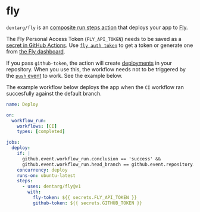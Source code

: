 # fly

`dentarg/fly` is an [composite run steps action] that deploys your app to [Fly](https://fly.io).

The Fly Personal Access Token (`FLY_API_TOKEN`) needs to be saved as a [secret in GitHub Actions]. Use [`fly auth token`] to get a token or generate one from [the Fly dashboard].

If you pass `github-token`, the action will create [deployments] in your repository. When you use this, the workflow needs not to be triggered by the [`push` event] to work. See the example below.

The example workflow below deploys the app when the `CI` workflow ran succesfully against the default branch.

```yaml
name: Deploy

on:
  workflow_run:
    workflows: [CI]
    types: [completed]

jobs:
  deploy:
    if: |
      github.event.workflow_run.conclusion == 'success' &&
      github.event.workflow_run.head_branch == github.event.repository.default_branch
    concurrency: deploy
    runs-on: ubuntu-latest
    steps:
      - uses: dentarg/fly@v1
        with:
          fly-token: ${{ secrets.FLY_API_TOKEN }}
          github-token: ${{ secrets.GITHUB_TOKEN }}
```

[composite run steps action]: https://docs.github.com/en/free-pro-team@latest/actions/creating-actions/creating-a-composite-run-steps-action
[secret in GitHub Actions]: https://docs.github.com/en/actions/security-guides/encrypted-secrets
[`fly auth token`]: https://fly.io/docs/flyctl/auth-token/
[the Fly dashboard]: https://fly.io/user/personal_access_tokens
[deployments]: https://docs.github.com/en/rest/deployments/deployments
[`push` event]: https://docs.github.com/en/actions/using-workflows/events-that-trigger-workflows#push
